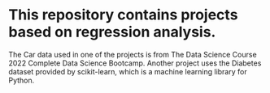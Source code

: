 # This repository contains projects based on regression analysis.

The Car data used in one of the projects is from The Data Science Course 2022 Complete Data Science Bootcamp. Another project uses the Diabetes dataset provided by scikit-learn, which is a machine learning library for Python.
